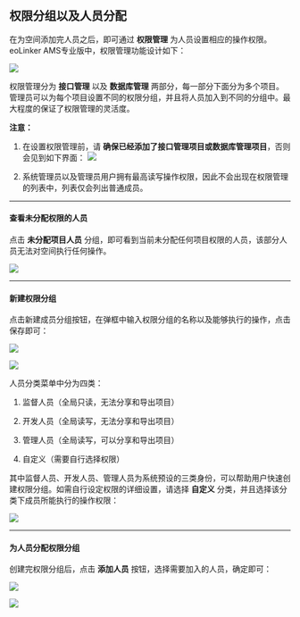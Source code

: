 ## 权限分组以及人员分配
在为空间添加完人员之后，即可通过 **权限管理** 为人员设置相应的操作权限。
eoLinker AMS专业版中，权限管理功能设计如下：

![](http://data.eolinker.com/course/ExDejMS3d13f74608085dc2c43a3ce34cd49dd870fc2e6b)

权限管理分为 **接口管理** 以及 **数据库管理** 两部分，每一部分下面分为多个项目。管理员可以为每个项目设置不同的权限分组，并且将人员加入到不同的分组中。最大程度的保证了权限管理的灵活度。

**注意：**

1. 在设置权限管理前，请 **确保已经添加了接口管理项目或数据库管理项目**，否则会见到如下界面：
![](http://data.eolinker.com/course/RnqjL3320b05d2f5d3667f777bd27835f4f5b2e1885e4ae)

2. 系统管理员以及管理员用户拥有最高读写操作权限，因此不会出现在权限管理的列表中，列表仅会列出普通成员。

---

#### 查看未分配权限的人员
点击 **未分配项目人员** 分组，即可看到当前未分配任何项目权限的人员，该部分人员无法对空间执行任何操作。

![](http://data.eolinker.com/course/2aQH2k72c546b86a4506d237a437b6fe08afec469a1c623)

---

#### 新建权限分组
点击新建成员分组按钮，在弹框中输入权限分组的名称以及能够执行的操作，点击保存即可：

![](http://data.eolinker.com/course/4ftR83na3834c6e94f0bce9ba5c234f7816c0619111cca5)

![](http://data.eolinker.com/course/3jfNUKMc48be7aff9ed7b18724c99930aac3f6fadfeb704)

人员分类菜单中分为四类：

1. 监督人员（全局只读，无法分享和导出项目）

2. 开发人员（全局读写，无法分享和导出项目）

3. 管理人员（全局读写，可以分享和导出项目）

4. 自定义（需要自行选择权限）

其中监督人员、开发人员、管理人员为系统预设的三类身份，可以帮助用户快速创建权限分组。如需自行设定权限的详细设置，请选择 **自定义** 分类，并且选择该分类下成员所能执行的操作权限：

![](http://data.eolinker.com/course/wQdGVqwe17b87eea188b526cc94b2ff5c877eaecc3e98af)

---

#### 为人员分配权限分组
创建完权限分组后，点击 **添加人员** 按钮，选择需要加入的人员，确定即可：

![](http://data.eolinker.com/course/KiTJJzf36ec638364678cd7582f29c68d1144aff812819d)

![](http://data.eolinker.com/course/ytLbzkUb6b95c146e657c6d9b35b1e25600d2c9c190b69f)